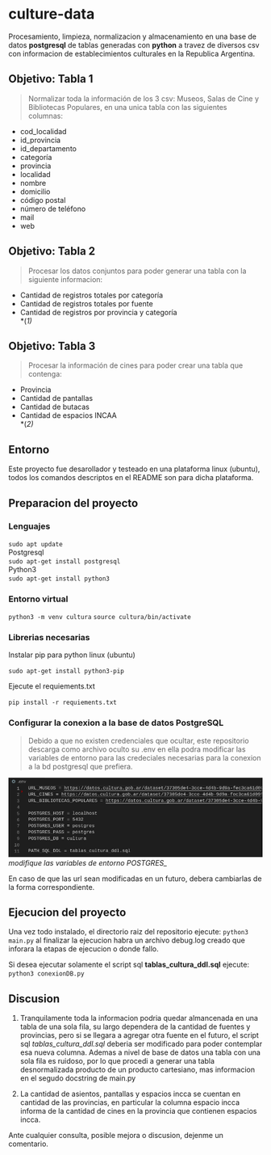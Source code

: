 # culture-data
Procesamiento, limpieza, normalizacion y almacenamiento en una base de datos __postgresql__ de tablas generadas con __python__ a travez de diversos csv con informacion de establecimientos culturales en la Republica Argentina.

##  Objetivo: Tabla 1
> Normalizar toda la información de los 3 csv: Museos, Salas de Cine y Bibliotecas
Populares, en una unica tabla con las siguientes columnas: 
* cod_localidad
* id_provincia
* id_departamento
* categoría
* provincia
* localidad
* nombre
* domicilio
* código postal
* número de teléfono
* mail
* web

##  Objetivo: Tabla 2
> Procesar los datos conjuntos para poder generar una tabla con la siguiente
informacion:
* Cantidad de registros totales por categoría
* Cantidad de registros totales por fuente
* Cantidad de registros por provincia y categoría  
*(*1)*

## Objetivo: Tabla 3
> Procesar la información de cines para poder crear una tabla que contenga:
* Provincia
* Cantidad de pantallas
* Cantidad de butacas
* Cantidad de espacios INCAA  
*(*2)*

## Entorno 
Este proyecto fue desarollador y testeado en una plataforma linux (ubuntu), todos los comandos descriptos en el README son para dicha plataforma.

## Preparacion del proyecto
### __Lenguajes__
`sudo apt update`  
Postgresql  
`sudo apt-get install postgresql`  
Python3  
`sudo apt-get install python3`  

### __Entorno virtual__

`python3 -m venv cultura`
`source cultura/bin/activate`

### __Librerias necesarias__
Instalar pip para python linux (ubuntu)

`sudo apt-get install python3-pip`

Ejecute el requiements.txt

`pip install -r requiements.txt`

### __Configurar la conexion a la base de datos PostgreSQL__
> Debido a que no existen credenciales que ocultar, este repositorio descarga como archivo oculto su .env en ella podra modificar las variables de entorno para las credeciales necesarias para la conexion a la bd postgresql que prefiera.  

![image](.images/variables_entorno.png)
*modifique las variables de entorno POSTGRES_* 

En caso de que las url sean modificadas en un futuro, debera cambiarlas de la forma correspondiente.


## Ejecucion del proyecto
Una vez todo instalado, el directorio raiz del repositorio ejecute:
`python3 main.py`
al finalizar la ejecucion habra un archivo debug.log creado que inforara la etapas de ejecucion o donde fallo.  

Si desea ejecutar solamente el script sql __tablas_cultura_ddl.sql__ ejecute:
`python3 conexionDB.py`



## Discusion  
1. Tranquilamente toda la informacion podria quedar almancenada en una tabla de una sola fila, su largo dependera de la cantidad de fuentes y provincias, pero si se llegara a agregar otra fuente en el futuro, el script sql *tablas_cultura_ddl.sql* deberia ser modificado para poder contemplar esa nueva columna. Ademas a nivel de base de datos una tabla con una sola fila es ruidoso, por lo que procedi a generar una tabla desnormalizada producto de un producto cartesiano, mas informacion en el segudo docstring de main.py

2. La cantidad de asientos, pantallas y espacios incca se cuentan en cantidad de las provincias, en particular la columna espacio incca informa de la cantidad de cines en la provincia que contienen espacios incca.


Ante cualquier consulta, posible mejora o discusion, dejenme un comentario. 